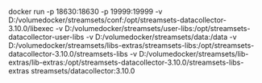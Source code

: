 docker run -p 18630:18630 -p 19999:19999 -v D:/volumedocker/streamsets/conf:/opt/streamsets-datacollector-3.10.0/libexec -v D:/volumedocker/streamsets/user-libs:/opt/streamsets-datacollector-user-libs -v D:/volumedocker/streamsets/data:/data -v D:/volumedocker/streamsets/libs-extras/streamsets-libs:/opt/streamsets-datacollector-3.10.0/streamsets-libs -v D:/volumedocker/streamsets/lib-extras/lib-extras:/opt/streamsets-datacollector-3.10.0/streamsets-libs-extras streamsets/datacollector:3.10.0